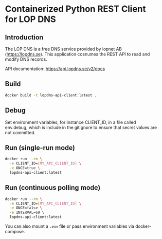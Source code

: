 # Containerized Python REST Client for LOP DNS

## Introduction

The LOP DNS is a free DNS service provided by lopnet AB (https://lopdns.se). This application cosnumes the REST API to read and modify DNS records.

API documentation: https://api.lopdns.se/v2/docs

## Build

```bash
docker build -t lopdns-api-client:latest .
```

## Debug

Set environment variables, for instance CLIENT_ID, in a file called env.debug, which is include in the gitignore to ensure that secret values are not committed.

## Run (single-run mode)

```bash
docker run --rm \
  -e CLIENT_ID=[MY_API_CLIENT_ID] \
  -e ONCE=true \
  lopdns-api-client:latest
```

## Run (continuous polling mode)

```bash
docker run --rm \
  -e CLIENT_ID=[MY_API_CLIENT_ID] \
  -e ONCE=false \
  -e INTERVAL=60 \
  lopdns-api-client:latest
```

You can also mount a `.env` file or pass environment variables via docker-compose.